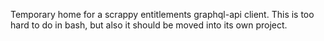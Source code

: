 Temporary home for a scrappy entitlements graphql-api client. This is too hard to do in bash, but also it should be moved into its own project.
